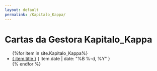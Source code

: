 ```yaml
---
layout: default
permalink: /Kapitalo_Kappa/
---
```


<h1>Cartas da Gestora Kapitalo_Kappa</h1>
<ul>
{%for item in site.Kapitalo_Kappa%}
  <li>
    <a href="{ site.baseurl }{ item.url }">{ item.title }</a>
    <span>{ item.date | date: "%B %-d, %Y" }</span>
  </li>
    {% endfor %}
</ul>